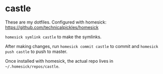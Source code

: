 castle
======

These are my dotfiles. Configured with homesick: https://github.com/technicalpickles/homesick

`homesick symlink castle` to make the symlinks.

After making changes, run `homesick commit castle` to commit and `homesick push castle` to push to master.

Once installed with homesick, the actual repo lives in `~/.homesick/repos/castle`.
